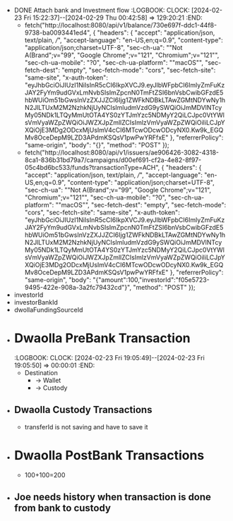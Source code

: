 - DONE Attach bank and Investment flow
  :LOGBOOK:
  CLOCK: [2024-02-23 Fri 15:22:37]--[2024-02-29 Thu 00:42:58] =>  129:20:21
  :END:
	- fetch("http://localhost:8080/api/v1/balance/730e697f-ddc1-44f8-9738-ba0093441ed4", {
	    "headers": {
	      "accept": "application/json, text/plain, */*",
	      "accept-language": "en-US,en;q=0.9",
	      "content-type": "application/json;charset=UTF-8",
	      "sec-ch-ua": "\"Not A(Brand\";v=\"99\", \"Google Chrome\";v=\"121\", \"Chromium\";v=\"121\"",
	      "sec-ch-ua-mobile": "?0",
	      "sec-ch-ua-platform": "\"macOS\"",
	      "sec-fetch-dest": "empty",
	      "sec-fetch-mode": "cors",
	      "sec-fetch-site": "same-site",
	      "x-auth-token": "eyJhbGciOiJIUzI1NiIsInR5cCI6IkpXVCJ9.eyJlbWFpbCI6ImlyZmFuKzJAY2FyYm9udGVxLmNvbSIsImZpcnN0TmFtZSI6bnVsbCwibGFzdE5hbWUiOm51bGwsInVzZXJJZCI6Ijg1ZWFkNDBkLTAwZGMtNDYwNy1hN2JlLTUxM2M2NzhkNjUyNCIsImludmVzdG9ySWQiOiJmMDVlNTcyMy05NDk1LTQyMmUtOTA4YS0zYTJmYzc5NDMyY2QiLCJpc0VtYWlsVmVyaWZpZWQiOiJWZXJpZmllZCIsImlzVmVyaWZpZWQiOiIiLCJpYXQiOjE3MDg2ODcxMjUsImV4cCI6MTcwODcwODcyNX0.Kw9k_EGQMv8OceDepM9LZD3APdmKSQsV1pwPwYRFfxE"
	    },
	    "referrerPolicy": "same-origin",
	    "body": "{}",
	    "method": "POST"
	  });
	- fetch("http://localhost:8080/api/v1/issuers/ae906426-3082-4318-8ca1-836b31bd79a7/campaigns/d00ef691-cf2a-4e82-8f97-05c4bd6bc533/funds?transactionType=ACH", {
	    "headers": {
	      "accept": "application/json, text/plain, */*",
	      "accept-language": "en-US,en;q=0.9",
	      "content-type": "application/json;charset=UTF-8",
	      "sec-ch-ua": "\"Not A(Brand\";v=\"99\", \"Google Chrome\";v=\"121\", \"Chromium\";v=\"121\"",
	      "sec-ch-ua-mobile": "?0",
	      "sec-ch-ua-platform": "\"macOS\"",
	      "sec-fetch-dest": "empty",
	      "sec-fetch-mode": "cors",
	      "sec-fetch-site": "same-site",
	      "x-auth-token": "eyJhbGciOiJIUzI1NiIsInR5cCI6IkpXVCJ9.eyJlbWFpbCI6ImlyZmFuKzJAY2FyYm9udGVxLmNvbSIsImZpcnN0TmFtZSI6bnVsbCwibGFzdE5hbWUiOm51bGwsInVzZXJJZCI6Ijg1ZWFkNDBkLTAwZGMtNDYwNy1hN2JlLTUxM2M2NzhkNjUyNCIsImludmVzdG9ySWQiOiJmMDVlNTcyMy05NDk1LTQyMmUtOTA4YS0zYTJmYzc5NDMyY2QiLCJpc0VtYWlsVmVyaWZpZWQiOiJWZXJpZmllZCIsImlzVmVyaWZpZWQiOiIiLCJpYXQiOjE3MDg2ODcxMjUsImV4cCI6MTcwODcwODcyNX0.Kw9k_EGQMv8OceDepM9LZD3APdmKSQsV1pwPwYRFfxE"
	    },
	    "referrerPolicy": "same-origin",
	    "body": "{\"amount\":100,\"investorId\":\"f05e5723-9495-422e-908a-3a2fc79432cd\"}",
	    "method": "POST"
	  });
- investorId
- investorBankId
- dwollaFundingSourceId
- # Dwaolla PreBank Transaction
  :LOGBOOK:
  CLOCK: [2024-02-23 Fri 19:05:49]--[2024-02-23 Fri 19:05:50] =>  00:00:01
  :END:
	- Destination
		- -> Wallet
		- -> Custody
- ## Dwaolla Custody Transactions
	- transferId is not saving and have to save it
- # Dwaolla PostBank Transactions
	- 100+100=200
- Joe needs history when transaction is done from bank to custody
	-